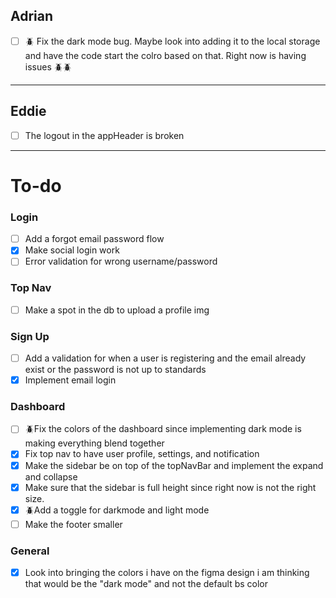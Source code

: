 ## Adrian
- [ ] 🪲 Fix the dark mode bug. Maybe look into adding it to the local storage and have the code start the colro based on that. Right now is having issues 🪲🪲

------------

## Eddie
- [ ] The logout in the appHeader is broken


------------
# To-do

### Login
- [ ] Add a forgot email password flow
- [x] Make social login work
- [ ] Error validation for wrong username/password

### Top Nav
- [ ] Make a spot in the db to upload a profile img

### Sign Up
- [ ] Add a validation for when a user is registering and the email already exist or the password is not up to standards
- [x] Implement email login

### Dashboard
- [ ] 🪲Fix the colors of the dashboard since implementing dark mode is making everything blend together
- [x] Fix top nav to have user profile, settings, and notification
- [x] Make the sidebar be on top of the topNavBar and implement the expand and collapse
- [x] Make sure that the sidebar is full height since right now is not the right size. 
- [x] 🪲Add a toggle for darkmode and light mode
- [ ] Make the footer smaller

### General
- [x] Look into bringing the colors i have on the figma design i am thinking that would be the "dark mode" and not the default bs color
